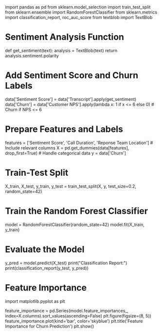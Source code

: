 import pandas as pd
from sklearn.model_selection import train_test_split
from sklearn.ensemble import RandomForestClassifier
from sklearn.metrics import classification_report, roc_auc_score
from textblob import TextBlob



# Sentiment Analysis Function
def get_sentiment(text):
    analysis = TextBlob(text)
    return analysis.sentiment.polarity

# Add Sentiment Score and Churn Labels
data['Sentiment Score'] = data['Transcript'].apply(get_sentiment)
data['Churn'] = data['Customer NPS'].apply(lambda x: 1 if x <= 6 else 0)  # Churn if NPS <= 6

# Prepare Features and Labels
features = ['Sentiment Score', 'Call Duration', 'Reponse Team Location']  # Include relevant columns
X = pd.get_dummies(data[features], drop_first=True)  # Handle categorical data
y = data['Churn']

# Train-Test Split
X_train, X_test, y_train, y_test = train_test_split(X, y, test_size=0.2, random_state=42)

# Train the Random Forest Classifier
model = RandomForestClassifier(random_state=42)
model.fit(X_train, y_train)

# Evaluate the Model
y_pred = model.predict(X_test)
print("Classification Report:")
print(classification_report(y_test, y_pred))

# Feature Importance
import matplotlib.pyplot as plt

feature_importance = pd.Series(model.feature_importances_, index=X.columns).sort_values(ascending=False)
plt.figure(figsize=(8, 5))
feature_importance.plot(kind='bar', color='skyblue')
plt.title('Feature Importance for Churn Prediction')
plt.show()

